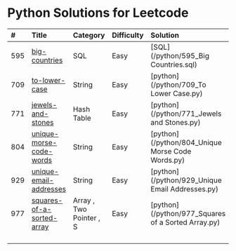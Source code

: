 # Python Solutions for Leetcode

| \# | Title | Category | Difficulty | Solution |
| :--- | :--- | :--- | :--- | :--- |
| 595 | [big-countries](https://leetcode.com/problems/big-countries/) | SQL | Easy | [SQL](/python/595_Big Countries.sql) |
| 709 | [to-lower-case](https://leetcode.com/problems/to-lower-case/) | String | Easy | [python](/python/709_To Lower Case.py) |
| 771 | [jewels-and-stones](https://leetcode.com/problems/jewels-and-stones/) | Hash Table | Easy | [python](/python/771_Jewels and Stones.py) |
| 804 | [unique-morse-code-words](https://leetcode.com/problems/unique-morse-code-words/) | String | Easy | [python](/python/804_Unique Morse Code Words.py) |
| 929 | [unique-email-addresses](https://leetcode.com/problems/unique-email-addresses/ "unique-email-addresses") | String | Easy | [python](/python/929_Unique Email Addresses.py) |
| 977 | [squares-of-a-sorted-array](https://leetcode.com/problems/squares-of-a-sorted-array/) | Array , Two Pointer , S | Easy | [python](/python/977_Squares of a Sorted Array.py) |
|  |  |  |  |  |
|  |  |  |  |  |
|  |  |  |  |  |
|  |  |  |  |  |



